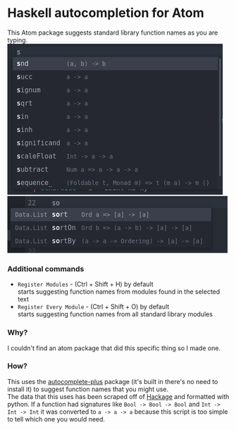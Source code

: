 # Haskell autocompletion for Atom

This Atom package suggests standard library function names as you are typing.
![example with s and Data.List](https://github.com/justinas2314/atom-haskell-plugin/blob/a42eca83463a499370c37e240b5ba41ba5fae2cf/readme%20images/s.png)  
![example with so and Data.List](https://github.com/justinas2314/atom-haskell-plugin/blob/a42eca83463a499370c37e240b5ba41ba5fae2cf/readme%20images/so.png)
### Additional commands  
* `Register Modules` - (Ctrl + Shift + H) by default  
starts suggesting function names from modules found in the selected text
* `Register Every Module` -  (Ctrl + Shift + O) by default  
starts suggesting function names from all standard library modules
### Why?
I couldn't find an atom package that did this specific thing so I made one.
### How?
This uses the [autocomplete-plus](https://atom.io/packages/autocomplete-plus) package (it's built in there's no need to install it) to suggest function names that you might use.  
The data that this uses has been scraped off of [Hackage](https://hackage.haskell.org/package/base-4.15.0.0) and formatted with python. If a function had signatures like `Bool -> Bool -> Bool` and `Int -> Int -> Int` it was converted to `a -> a -> a` because this script is too simple to tell which one you would need. 
